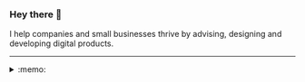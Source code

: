 <h3>Hey there 👋</h3>
<p>I help companies and small businesses thrive by advising, designing and developing digital products.</p>
<hr />
<details>
  <summary>:memo:</summary>
  <br />
  <ul>
    <li>I work as a software developer at <a href="https://sesamecare.com/">Sesame</a>, a superstore for great doctors and specialists</li>
    <li>I built <a href="https://heypolls.com/">Hey, Polls!</a> to make voting easy and engaging; I made a couple of notes <a href="https://danijelgrabez.com/blog/heypolls">on my blog</a> about it</li>
    <li>I am currently working on a tool that provides an option to integrate a feedback widget to any blog or website. Coming soon to a browser near you! <a href="https://www.heylikey.com/">• ᴗ •</a></li>
  </ul>
</details>
